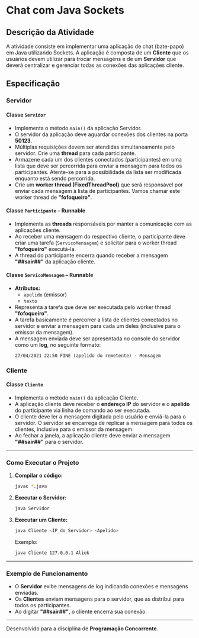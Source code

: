 # Chat com Java Sockets

## Descrição da Atividade
A atividade consiste em implementar uma aplicação de chat (bate-papo) em Java utilizando Sockets. A aplicação é composta de um **Cliente** que os usuários devem utilizar para trocar mensagens e de um **Servidor** que deverá centralizar e gerenciar todas as conexões das aplicações cliente.

## Especificação

### Servidor
#### Classe `Servidor`
- Implementa o método `main()` da aplicação Servidor.
- O servidor da aplicação deve aguardar conexões dos clientes na porta **50123**.
- Múltiplas requisições devem ser atendidas simultaneamente pelo servidor. Crie uma **thread** para cada participante.
- Armazene cada um dos clientes conectados (participantes) em uma lista que deve ser percorrida para enviar a mensagem para todos os participantes. Atente-se para a possibilidade da lista ser modificada enquanto está sendo percorrida.
- Crie um **worker thread (FixedThreadPool)** que será responsável por enviar cada mensagem à lista de participantes. Vamos chamar este worker thread de **"fofoqueiro"**.

#### Classe `Participante` – Runnable
- Implementa as **threads** responsáveis por manter a comunicação com as aplicações cliente.
- Ao receber uma mensagem do respectivo cliente, o participante deve criar uma tarefa (`ServicoMensagem`) e solicitar para o worker thread **"fofoqueiro"** executá-la.
- A thread do participante encerra quando receber a mensagem **"##sair##"** da aplicação cliente.

#### Classe `ServicoMensagem` – Runnable
- **Atributos:**
  - `apelido` (emissor)
  - `texto`
- Representa a tarefa que deve ser executada pelo worker thread **"fofoqueiro"**.
- A tarefa basicamente é percorrer a lista de clientes conectados no servidor e enviar a mensagem para cada um deles (inclusive para o emissor da mensagem).
- A mensagem enviada deve ser apresentada no console do servidor como um **log**, no seguinte formato:
  ```
  27/04/2021 22:50 FINE (apelido do remetente) - Mensagem
  ```

### Cliente
#### Classe `Cliente`
- Implementa o método `main()` da aplicação Cliente.
- A aplicação cliente deve receber o **endereço IP** do servidor e o **apelido** do participante via linha de comando ao ser executada.
- O cliente deve ler a mensagem digitada pelo usuário e enviá-la para o servidor. O servidor se encarrega de replicar a mensagem para todos os clientes, inclusive para o emissor da mensagem.
- Ao fechar a janela, a aplicação cliente deve enviar a mensagem **"##sair##"** para o servidor.

---
### Como Executar o Projeto
1. **Compilar o código:**
   ```sh
   javac *.java
   ```
2. **Executar o Servidor:**
   ```sh
   java Servidor
   ```
3. **Executar um Cliente:**
   ```sh
   java Cliente <IP_do_Servidor> <Apelido>
   ```
   Exemplo:
   ```sh
   java Cliente 127.0.0.1 Aliek
   ```

---
### Exemplo de Funcionamento
- O **Servidor** exibe mensagens de log indicando conexões e mensagens enviadas.
- Os **Clientes** enviam mensagens para o servidor, que as distribui para todos os participantes.
- Ao digitar **"##sair##"**, o cliente encerra sua conexão.

---

Desenvolvido para a disciplina de **Programação Concorrente**.
